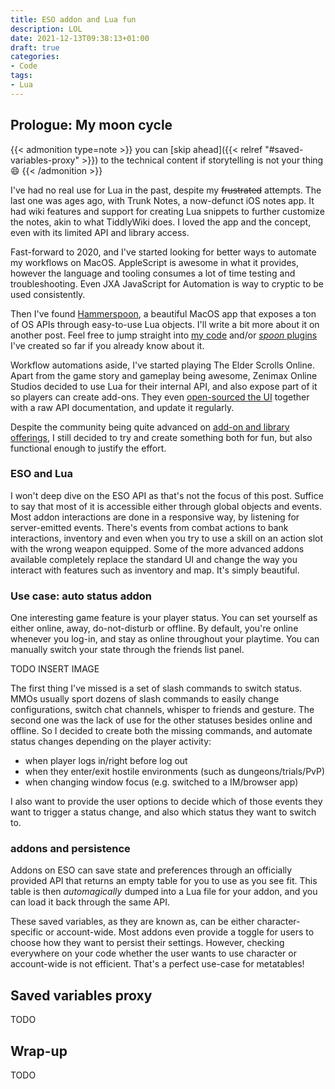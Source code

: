 ```yaml
---
title: ESO addon and Lua fun
description: LOL
date: 2021-12-13T09:38:13+01:00
draft: true
categories:
- Code
tags:
- Lua
---
```


## Prologue: My moon cycle

{{< admonition type=note >}}
you can [skip ahead]({{< relref "#saved-variables-proxy" >}}) to the technical
content if storytelling is not your thing 😄
{{< /admonition >}}

I've had no real use for Lua in the past, despite my ~~frustrated~~ attempts.
The last one was ages ago, with Trunk Notes, a now-defunct iOS notes app. It had
wiki features and support for creating Lua snippets to further customize the
notes, akin to what TiddlyWiki does. I loved the app and the concept, even with
its limited API and library access.

Fast-forward to 2020, and I've started looking for better ways to automate my
workflows on MacOS. AppleScript is awesome in what it provides, however the
language and tooling consumes a lot of time testing and troubleshooting. Even
JXA JavaScript for Automation is way to cryptic to be used consistently.

Then I've found [Hammerspoon][hs], a beautiful MacOS app that exposes a ton of
OS APIs through easy-to-use Lua objects. I'll write a bit more about it on
another post. Feel free to jump straight into [my code][hs-init] and/or
[_spoon_ plugins][spoons] I've created so far if you already know about it.

[hs]: http://www.hammerspoon.org
[hs-init]: https://github.com/wwmoraes/dotfiles/tree/master/.systems/darwin/hammerspoon/.hammerspoon
[spoons]: https://github.com/wwmoraes/spoons

Workflow automations aside, I've started playing The Elder Scrolls Online. Apart
from the game story and gameplay being awesome, Zenimax Online Studios decided
to use Lua for their internal API, and also expose part of it so players can
create add-ons. They even [open-sourced the UI][esoui] together with a raw API
documentation, and update it regularly.

[esoui]: https://github.com/esoui/esoui/

Despite the community being quite advanced on
[add-on and library offerings][eso-addons], I still decided to try and create
something both for fun, but also functional enough to justify the effort.

[eso-addons]: https://www.esoui.com/addons.php

### ESO and Lua

I won't deep dive on the ESO API as that's not the focus of this post. Suffice
to say that most of it is accessible either through global objects and events.
Most addon interactions are done in a responsive way, by listening for
server-emitted events. There's events from combat actions to bank interactions,
inventory and even when you try to use a skill on an action slot with the wrong
weapon equipped. Some of the more advanced addons available completely replace
the standard UI and change the way you interact with features such as inventory
and map. It's simply beautiful.

### Use case: auto status addon

One interesting game feature is your player status. You can set yourself as
either online, away, do-not-disturb or offline. By default, you're online
whenever you log-in, and stay as online throughout your playtime. You can
manually switch your state through the friends list panel.

TODO INSERT IMAGE

The first thing I've missed is a set of slash commands to switch status. MMOs
usually sport dozens of slash commands to easily change configurations, switch
chat channels, whisper to friends and gesture. The second one was the lack of
use for the other statuses besides online and offline. So I decided to create
both the missing commands, and automate status changes depending on the player
activity:

* when player logs in/right before log out
* when they enter/exit hostile environments (such as dungeons/trials/PvP)
* when changing window focus (e.g. switched to a IM/browser app)

I also want to provide the user options to decide which of those events they
want to trigger a status change, and also which status they want to switch to.

### addons and persistence

Addons on ESO can save state and preferences through an officially provided API
that returns an empty table for you to use as you see fit. This table is then
_automagically_ dumped into a Lua file for your addon, and you can load it back
through the same API.

These saved variables, as they are known as, can be either character-specific or
account-wide. Most addons even provide a toggle for users to choose how they
want to persist their settings. However, checking everywhere on your code
whether the user wants to use character or account-wide is not efficient. That's
a perfect use-case for metatables!

## Saved variables proxy

TODO

## Wrap-up

TODO
